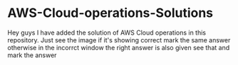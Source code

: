 # AWS-Cloud-operations-Solutions
Hey guys I have added the solution of AWS Cloud operations in this repository. Just see the image if it's showing correct mark the same answer otherwise in the incorrct
window the right answer is also given see that and mark the answer
